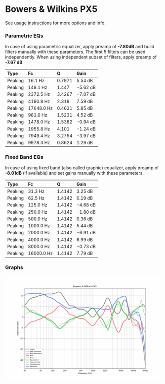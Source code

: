 # Bowers & Wilkins PX5
See [usage instructions](https://github.com/jaakkopasanen/AutoEq#usage) for more options and info.

### Parametric EQs
In case of using parametric equalizer, apply preamp of **-7.80dB** and build filters manually
with these parameters. The first 5 filters can be used independently.
When using independent subset of filters, apply preamp of **-7.67 dB**.

| Type    | Fc         |      Q | Gain     |
|:--------|:-----------|:-------|:---------|
| Peaking | 16.1 Hz    | 0.7971 | 5.54 dB  |
| Peaking | 149.1 Hz   | 1.447  | -5.62 dB |
| Peaking | 2372.5 Hz  | 3.4267 | -7.07 dB |
| Peaking | 4190.8 Hz  | 2.318  | 7.59 dB  |
| Peaking | 17648.0 Hz | 0.4631 | 5.85 dB  |
| Peaking | 981.0 Hz   | 1.5231 | 4.52 dB  |
| Peaking | 1478.0 Hz  | 1.5382 | -0.94 dB |
| Peaking | 1955.8 Hz  | 4.101  | -1.24 dB |
| Peaking | 7949.4 Hz  | 3.2754 | -3.97 dB |
| Peaking | 9978.3 Hz  | 0.8624 | 1.29 dB  |

### Fixed Band EQs
In case of using fixed band (also called graphic) equalizer, apply preamp of **-8.01dB**
(if available) and set gains manually with these parameters.

| Type    | Fc         |      Q | Gain     |
|:--------|:-----------|:-------|:---------|
| Peaking | 31.3 Hz    | 1.4142 | 3.25 dB  |
| Peaking | 62.5 Hz    | 1.4142 | 0.19 dB  |
| Peaking | 125.0 Hz   | 1.4142 | -4.68 dB |
| Peaking | 250.0 Hz   | 1.4142 | -1.80 dB |
| Peaking | 500.0 Hz   | 1.4142 | 0.36 dB  |
| Peaking | 1000.0 Hz  | 1.4142 | 5.44 dB  |
| Peaking | 2000.0 Hz  | 1.4142 | -6.91 dB |
| Peaking | 4000.0 Hz  | 1.4142 | 6.99 dB  |
| Peaking | 8000.0 Hz  | 1.4142 | -0.73 dB |
| Peaking | 16000.0 Hz | 1.4142 | 7.79 dB  |

### Graphs
![](./Bowers%20&%20Wilkins%20PX5.png)
